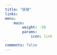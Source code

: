 ```yaml
---
title: "链接"
links:
menu:
    main: 
        weight: -50
        params:
            icon: link

comments: false
---
```

